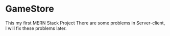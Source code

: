 # GameStore
This my first MERN Stack Project
There are some problems in Server-client, I will fix these problems later.
